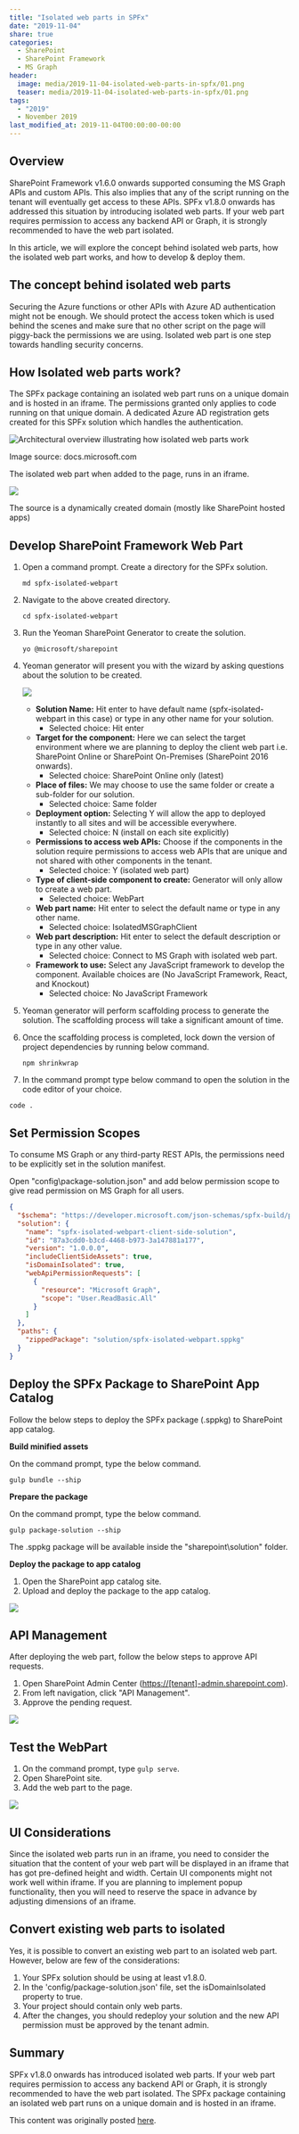 ```yaml
---
title: "Isolated web parts in SPFx"
date: "2019-11-04"
share: true
categories:
  - SharePoint
  - SharePoint Framework
  - MS Graph
header:
  image: media/2019-11-04-isolated-web-parts-in-spfx/01.png
  teaser: media/2019-11-04-isolated-web-parts-in-spfx/01.png
tags:
  - "2019"
  - November 2019
last_modified_at: 2019-11-04T00:00:00-00:00
---
```


## Overview

SharePoint Framework v1.6.0 onwards supported consuming the MS Graph APIs and custom APIs. This also implies that any of the script running on the tenant will eventually get access to these APIs. SPFx v1.8.0 onwards has addressed this situation by introducing isolated web parts. If your web part requires permission to access any backend API or Graph, it is strongly recommended to have the web part isolated.

In this article, we will explore the concept behind isolated web parts, how the isolated web part works, and how to develop & deploy them.


## The concept behind isolated web parts

Securing the Azure functions or other APIs with Azure AD authentication might not be enough. We should protect the access token which is used behind the scenes and make sure that no other script on the page will piggy-back the permissions we are using. Isolated web part is one step towards handling security concerns.


## How Isolated web parts work?

The SPFx package containing an isolated web part runs on a unique domain and is hosted in an iframe. The permissions granted only applies to code running on that unique domain. A dedicated Azure AD registration gets created for this SPFx solution which handles the authentication.

![Architectural overview illustrating how isolated web parts work](/media/2019-11-04-isolated-web-parts-in-spfx/01.png)

Image source: docs.microsoft.com


The isolated web part when added to the page, runs in an iframe.

![](/media/2019-11-04-isolated-web-parts-in-spfx/02.png)

The source is a dynamically created domain (mostly like SharePoint hosted apps)


## Develop SharePoint Framework Web Part

1. Open a command prompt. Create a directory for the SPFx solution.

    ```
    md spfx-isolated-webpart
    ```

2. Navigate to the above created directory.

    ```
    cd spfx-isolated-webpart
    ```

3. Run the Yeoman SharePoint Generator to create the solution.

    ```
    yo @microsoft/sharepoint
    ```

4. Yeoman generator will present you with the wizard by asking questions about the solution to be created.

    ![](/media/2019-11-04-isolated-web-parts-in-spfx/03.png)

    - **Solution Name:** Hit enter to have default name (spfx-isolated-webpart in this case) or type in any other name for your solution.
        - Selected choice: Hit enter
    - **Target for the component:** Here we can select the target environment where we are planning to deploy the client web part i.e. SharePoint Online or SharePoint On-Premises (SharePoint 2016 onwards).
        - Selected choice: SharePoint Online only (latest)
    - **Place of files:** We may choose to use the same folder or create a sub-folder for our solution.
        - Selected choice: Same folder
    - **Deployment option:** Selecting Y will allow the app to deployed instantly to all sites and will be accessible everywhere.
        - Selected choice: N (install on each site explicitly)
    - **Permissions to access web APIs:** Choose if the components in the solution require permissions to access web APIs that are unique and not shared with other components in the tenant.
        - Selected choice: Y (isolated web part)
    - **Type of client-side component to create:** Generator will only allow to create a web part.
        - Selected choice: WebPart
    - **Web part name:** Hit enter to select the default name or type in any other name.
        - Selected choice: IsolatedMSGraphClient
    - **Web part description:** Hit enter to select the default description or type in any other value.
        - Selected choice: Connect to MS Graph with isolated web part.
    - **Framework to use:** Select any JavaScript framework to develop the component. Available choices are (No JavaScript Framework, React, and Knockout)
        - Selected choice: No JavaScript Framework

5. Yeoman generator will perform scaffolding process to generate the solution. The scaffolding process will take a significant amount of time.
6. Once the scaffolding process is completed, lock down the version of project dependencies by running below command.

    ```
    npm shrinkwrap
    ```

7. In the command prompt type below command to open the solution in the code editor of your choice.

```
code .
```


## Set Permission Scopes

To consume MS Graph or any third-party REST APIs, the permissions need to be explicitly set in the solution manifest.

Open "config\package-solution.json" and add below permission scope to give read permission on MS Graph for all users.

```json
{  
  "$schema": "https://developer.microsoft.com/json-schemas/spfx-build/package-solution.schema.json",  
  "solution": {  
    "name": "spfx-isolated-webpart-client-side-solution",  
    "id": "87a3cdd0-b3cd-4468-b973-3a147881a177",  
    "version": "1.0.0.0",  
    "includeClientSideAssets": true,  
    "isDomainIsolated": true,  
    "webApiPermissionRequests": [  
      {  
        "resource": "Microsoft Graph",  
        "scope": "User.ReadBasic.All"  
      }  
    ]  
  },  
  "paths": {  
    "zippedPackage": "solution/spfx-isolated-webpart.sppkg"  
  }  
}
```


## Deploy the SPFx Package to SharePoint App Catalog

Follow the below steps to deploy the SPFx package (.sppkg) to SharePoint app catalog.

**Build minified assets**

On the command prompt, type the below command.

```
gulp bundle --ship
```


**Prepare the package**

On the command prompt, type the below command.

```
gulp package-solution --ship
```

The .sppkg package will be available inside the "sharepoint\solution" folder.


**Deploy the package to app catalog**

1. Open the SharePoint app catalog site.
2. Upload and deploy the package to the app catalog.

![](/media/2019-11-04-isolated-web-parts-in-spfx/04.png)


## API Management

After deploying the web part, follow the below steps to approve API requests.

1. Open SharePoint Admin Center ([https://\[tenant\]-admin.sharepoint.com](https://[tenant]-admin.sharepoint.com)).
2. From left navigation, click "API Management".
3. Approve the pending request.

![](/media/2019-11-04-isolated-web-parts-in-spfx/05.png)


## Test the WebPart

1. On the command prompt, type ```gulp serve```.
2. Open SharePoint site.
3. Add the web part to the page.

![](/media/2019-11-04-isolated-web-parts-in-spfx/06.png)


## UI Considerations

Since the isolated web parts run in an iframe, you need to consider the situation that the content of your web part will be displayed in an iframe that has got pre-defined height and width. Certain UI components might not work well within iframe. If you are planning to implement popup functionality, then you will need to reserve the space in advance by adjusting dimensions of an iframe.


## Convert existing web parts to isolated

Yes, it is possible to convert an existing web part to an isolated web part. However, below are few of the considerations:

1. Your SPFx solution should be using at least v1.8.0.
2. In the 'config/package-solution.json' file, set the isDomainIsolated property to true.
3. Your project should contain only web parts.
4. After the changes, you should redeploy your solution and the new API permission must be approved by the tenant admin.


## Summary

SPFx v1.8.0 onwards has introduced isolated web parts. If your web part requires permission to access any backend API or Graph, it is strongly recommended to have the web part isolated. The SPFx package containing an isolated web part runs on a unique domain and is hosted in an iframe.

This content was originally posted [here](https://www.c-sharpcorner.com/article/isolated-web-parts-in-spfx/).
